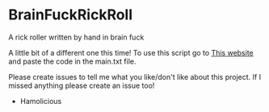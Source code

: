 # BrainFuckRickRoll
A rick roller written by hand in brain fuck 

A little bit of a different one this time!
To use this script go to <a href="https://copy.sh/brainfuck/">This website</a> and paste the code in the main.txt file.

Please create issues to tell me what you like/don't like about this project.
If I missed anything please create an issue too!

 - Hamolicious
